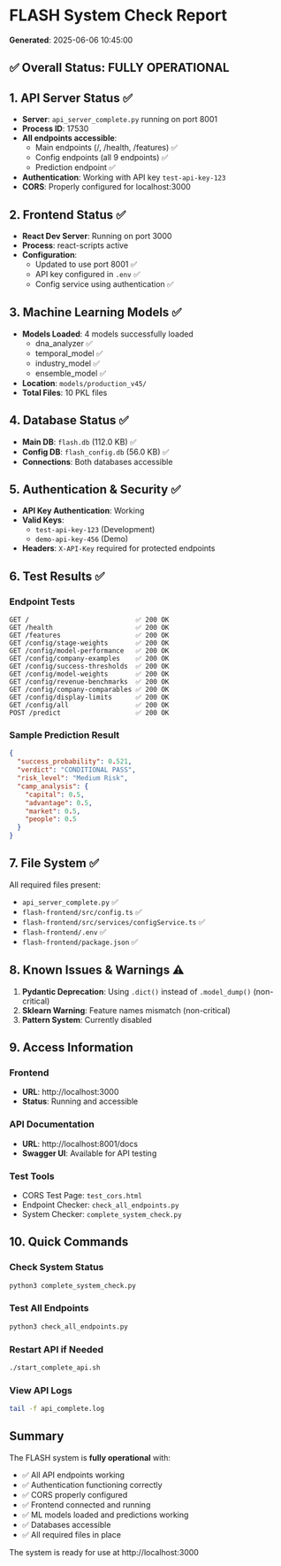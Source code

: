 # FLASH System Check Report

**Generated**: 2025-06-06 10:45:00

## ✅ Overall Status: FULLY OPERATIONAL

## 1. API Server Status ✅
- **Server**: `api_server_complete.py` running on port 8001
- **Process ID**: 17530
- **All endpoints accessible**: 
  - Main endpoints (/, /health, /features) ✅
  - Config endpoints (all 9 endpoints) ✅
  - Prediction endpoint ✅
- **Authentication**: Working with API key `test-api-key-123`
- **CORS**: Properly configured for localhost:3000

## 2. Frontend Status ✅
- **React Dev Server**: Running on port 3000
- **Process**: react-scripts active
- **Configuration**: 
  - Updated to use port 8001 ✅
  - API key configured in `.env` ✅
  - Config service using authentication ✅

## 3. Machine Learning Models ✅
- **Models Loaded**: 4 models successfully loaded
  - dna_analyzer ✅
  - temporal_model ✅
  - industry_model ✅
  - ensemble_model ✅
- **Location**: `models/production_v45/`
- **Total Files**: 10 PKL files

## 4. Database Status ✅
- **Main DB**: `flash.db` (112.0 KB) ✅
- **Config DB**: `flash_config.db` (56.0 KB) ✅
- **Connections**: Both databases accessible

## 5. Authentication & Security ✅
- **API Key Authentication**: Working
- **Valid Keys**: 
  - `test-api-key-123` (Development)
  - `demo-api-key-456` (Demo)
- **Headers**: `X-API-Key` required for protected endpoints

## 6. Test Results ✅

### Endpoint Tests
```
GET /                           ✅ 200 OK
GET /health                     ✅ 200 OK
GET /features                   ✅ 200 OK
GET /config/stage-weights       ✅ 200 OK
GET /config/model-performance   ✅ 200 OK
GET /config/company-examples    ✅ 200 OK
GET /config/success-thresholds  ✅ 200 OK
GET /config/model-weights       ✅ 200 OK
GET /config/revenue-benchmarks  ✅ 200 OK
GET /config/company-comparables ✅ 200 OK
GET /config/display-limits      ✅ 200 OK
GET /config/all                 ✅ 200 OK
POST /predict                   ✅ 200 OK
```

### Sample Prediction Result
```json
{
  "success_probability": 0.521,
  "verdict": "CONDITIONAL PASS",
  "risk_level": "Medium Risk",
  "camp_analysis": {
    "capital": 0.5,
    "advantage": 0.5,
    "market": 0.5,
    "people": 0.5
  }
}
```

## 7. File System ✅
All required files present:
- `api_server_complete.py` ✅
- `flash-frontend/src/config.ts` ✅
- `flash-frontend/src/services/configService.ts` ✅
- `flash-frontend/.env` ✅
- `flash-frontend/package.json` ✅

## 8. Known Issues & Warnings ⚠️
1. **Pydantic Deprecation**: Using `.dict()` instead of `.model_dump()` (non-critical)
2. **Sklearn Warning**: Feature names mismatch (non-critical)
3. **Pattern System**: Currently disabled

## 9. Access Information

### Frontend
- **URL**: http://localhost:3000
- **Status**: Running and accessible

### API Documentation
- **URL**: http://localhost:8001/docs
- **Swagger UI**: Available for API testing

### Test Tools
- CORS Test Page: `test_cors.html`
- Endpoint Checker: `check_all_endpoints.py`
- System Checker: `complete_system_check.py`

## 10. Quick Commands

### Check System Status
```bash
python3 complete_system_check.py
```

### Test All Endpoints
```bash
python3 check_all_endpoints.py
```

### Restart API if Needed
```bash
./start_complete_api.sh
```

### View API Logs
```bash
tail -f api_complete.log
```

## Summary

The FLASH system is **fully operational** with:
- ✅ All API endpoints working
- ✅ Authentication functioning correctly
- ✅ CORS properly configured
- ✅ Frontend connected and running
- ✅ ML models loaded and predictions working
- ✅ Databases accessible
- ✅ All required files in place

The system is ready for use at http://localhost:3000